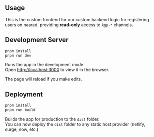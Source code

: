 ## Usage

This is the custom frontend for our custom backend logic for registering users on naarad, providing **read-only** access to `kgp-*` channels.

## Development Server

```bash
pnpm install
pnpm run dev
```

Runs the app in the development mode.<br>
Open [http://localhost:3000](http://localhost:3000) to view it in the browser.

The page will reload if you make edits.<br>

## Deployment

```bash
pnpm install
pnpm run build
```

Builds the app for production to the `dist` folder.<br>
You can now deploy the `dist` folder to any static host provider (netlify, surge, now, etc.)
